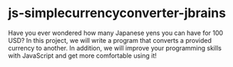 # js-simplecurrencyconverter-jbrains
 Have you ever wondered how many Japanese yens you can have for 100 USD? In this project, we will write a program that converts a provided currency to another. In addition, we will improve your programming skills with JavaScript and get more comfortable using it!
